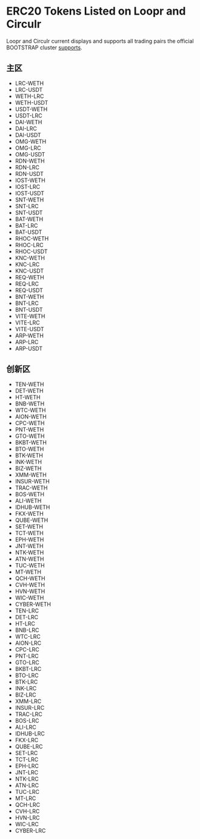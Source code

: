 # ERC20 Tokens Listed on Loopr and Circulr

Loopr and Circulr current displays and supports all trading pairs the official BOOTSTRAP cluster [supports](tradingpairs-supported-by-bootstrap).

## 主区
- LRC-WETH
- LRC-USDT
- WETH-LRC
- WETH-USDT
- USDT-WETH
- USDT-LRC
- DAI-WETH
- DAI-LRC
- DAI-USDT
- OMG-WETH 
- OMG-LRC
- OMG-USDT
- RDN-WETH
- RDN-LRC
- RDN-USDT
- IOST-WETH
- IOST-LRC
- IOST-USDT
- SNT-WETH
- SNT-LRC
- SNT-USDT
- BAT-WETH
- BAT-LRC
- BAT-USDT
- RHOC-WETH
- RHOC-LRC
- RHOC-USDT
- KNC-WETH
- KNC-LRC
- KNC-USDT
- REQ-WETH
- REQ-LRC
- REQ-USDT
- BNT-WETH
- BNT-LRC
- BNT-USDT
- VITE-WETH
- VITE-LRC
- VITE-USDT
- ARP-WETH
- ARP-LRC
- ARP-USDT

## 创新区
- TEN-WETH
- DET-WETH
- HT-WETH
- BNB-WETH
- WTC-WETH
- AION-WETH
- CPC-WETH
- PNT-WETH
- GTO-WETH
- BKBT-WETH
- BTO-WETH
- BTK-WETH
- INK-WETH
- BIZ-WETH
- XMM-WETH
- INSUR-WETH
- TRAC-WETH
- BOS-WETH
- ALI-WETH
- IDHUB-WETH
- FKX-WETH
- QUBE-WETH
- SET-WETH
- TCT-WETH
- EPH-WETH
- JNT-WETH
- NTK-WETH
- ATN-WETH
- TUC-WETH
- MT-WETH
- QCH-WETH
- CVH-WETH
- HVN-WETH
- WIC-WETH
- CYBER-WETH
- TEN-LRC
- DET-LRC
- HT-LRC
- BNB-LRC
- WTC-LRC
- AION-LRC
- CPC-LRC
- PNT-LRC
- GTO-LRC
- BKBT-LRC
- BTO-LRC
- BTK-LRC
- INK-LRC
- BIZ-LRC
- XMM-LRC
- INSUR-LRC
- TRAC-LRC
- BOS-LRC
- ALI-LRC
- IDHUB-LRC
- FKX-LRC
- QUBE-LRC
- SET-LRC
- TCT-LRC
- EPH-LRC
- JNT-LRC
- NTK-LRC
- ATN-LRC
- TUC-LRC
- MT-LRC
- QCH-LRC
- CVH-LRC
- HVN-LRC
- WIC-LRC
- CYBER-LRC
